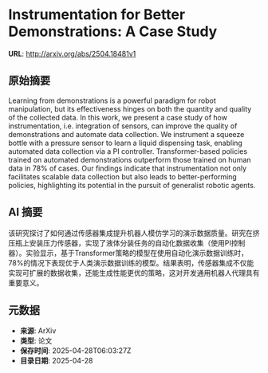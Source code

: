 # Instrumentation for Better Demonstrations: A Case Study

**URL**: http://arxiv.org/abs/2504.18481v1

## 原始摘要

Learning from demonstrations is a powerful paradigm for robot manipulation,
but its effectiveness hinges on both the quantity and quality of the collected
data. In this work, we present a case study of how instrumentation, i.e.
integration of sensors, can improve the quality of demonstrations and automate
data collection. We instrument a squeeze bottle with a pressure sensor to learn
a liquid dispensing task, enabling automated data collection via a PI
controller. Transformer-based policies trained on automated demonstrations
outperform those trained on human data in 78% of cases. Our findings indicate
that instrumentation not only facilitates scalable data collection but also
leads to better-performing policies, highlighting its potential in the pursuit
of generalist robotic agents.


## AI 摘要

该研究探讨了如何通过传感器集成提升机器人模仿学习的演示数据质量。研究在挤压瓶上安装压力传感器，实现了液体分装任务的自动化数据收集（使用PI控制器）。实验显示，基于Transformer策略的模型在使用自动化演示数据训练时，78%的情况下表现优于人类演示数据训练的模型。结果表明，传感器集成不仅能实现可扩展的数据收集，还能生成性能更优的策略，这对开发通用机器人代理具有重要意义。

## 元数据

- **来源**: ArXiv
- **类型**: 论文
- **保存时间**: 2025-04-28T06:03:27Z
- **目录日期**: 2025-04-28
